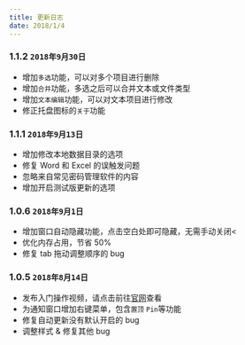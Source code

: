 ```yaml
---
title: 更新日志
date: 2018/1/4
---
```

### 1.1.2 `2018年9月30日`
- 增加`多选`功能，可以对多个项目进行删除
- 增加`合并`功能，多选之后可以合并文本或文件类型
- 增加`文本编辑`功能，可以对文本项目进行修改
- 修正托盘图标的`关于`功能

### 1.1.1 `2018年9月13日`
- 增加修改本地数据目录的选项
- 修复 Word 和 Excel 的误触发问题
- 忽略来自常见密码管理软件的内容
- 增加开启测试版更新的选项

### 1.0.6 `2018年9月1日`
- 增加窗口自动隐藏功能，点击空白处即可隐藏，无需手动关闭<
- 优化内存占用，节省 50%
- 修复 tab 拖动调整顺序的 bug

### 1.0.5 `2018年8月14日`
- 发布入门操作视频，请点击前往<a href='https://ccyixia.com' target="_blank">官网</a>查看
- 为通知窗口增加右键菜单，包含`置顶` `Pin`等功能
- 修复自动更新没有默认开启的 bug
- 调整样式 & 修复其他 bug